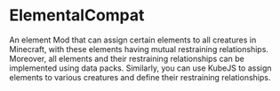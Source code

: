 # ElementalCompat
An element Mod that can assign certain elements to all creatures in Minecraft, with these elements having mutual restraining relationships. Moreover, all elements and their restraining relationships can be implemented using data packs. Similarly, you can use KubeJS to assign elements to various creatures and define their restraining relationships.
